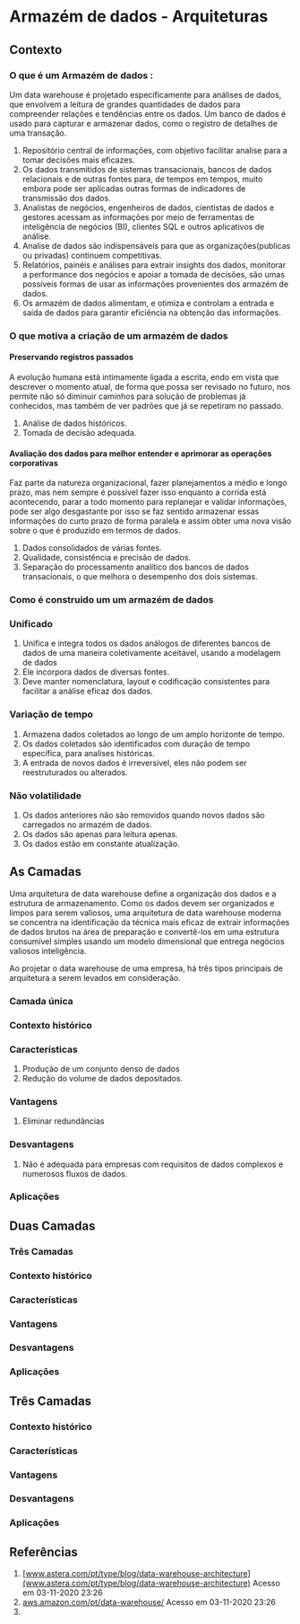 # Armazém de dados - Arquiteturas

## Contexto

### O que é um Armazém de dados :

Um data warehouse é projetado especificamente para análises de dados, que envolvem a leitura de grandes quantidades de dados para compreender relações e tendências entre os dados. Um banco de dados é usado para capturar e armazenar dados, como o registro de detalhes de uma transação.

1. Repositório central de informações, com objetivo facilitar analise para a tomar decisões mais eficazes.
2. Os dados transmitidos de sistemas transacionais, bancos de dados relacionais e de outras fontes para, de tempos em tempos, muito embora pode ser aplicadas outras formas de indicadores de transmissão dos dados.
3. Analistas de negócios, engenheiros de dados, cientistas de dados e gestores acessam as informações por meio de ferramentas de inteligência de negócios (BI), clientes SQL e outros aplicativos de análise.
4. Analise de dados são indispensáveis para que as organizações(publicas ou privadas) continuem competitivas.
5. Relatórios, painéis e análises para extrair insights dos dados, monitorar a performance dos negócios e apoiar a tomada de decisões, são umas possíveis formas de usar as informações provenientes dos armazém de dados.
6. Os armazém de dados alimentam, e otimiza e controlam a entrada e saída de dados para garantir eficiência na obtenção das informações.

### O que motiva a criação de um armazém de dados

#### Preservando registros passados

A evolução humana está intimamente ligada a escrita, endo em vista que descrever o momento atual, de forma que possa ser revisado no futuro, nos permite não só diminuir caminhos para solução de problemas já conhecidos, mas também de ver padrões que já se repetiram no passado.

1. Análise de dados históricos.
2. Tomada de decisão adequada.

#### Avaliação dos dados para melhor entender e aprimorar as operações corporativas

Faz parte da natureza organizacional, fazer planejamentos a médio e longo prazo, mas nem sempre é possível fazer isso enquanto a corrida está acontecendo, parar a todo momento para replanejar e validar informações, pode ser algo desgastante por isso se faz sentido armazenar essas informações do curto prazo de forma paralela e assim obter uma nova visão sobre o que é produzido em termos de dados.

1. Dados consolidados de várias fontes.
2. Qualidade, consistência e precisão de dados.
3. Separação do processamento analítico dos bancos de dados transacionais, o que melhora o desempenho dos dois sistemas.

### Como é construido um um armazém de dados

### Unificado

1. Unifica e integra todos os dados análogos de diferentes bancos de dados de uma maneira coletivamente aceitável, usando a modelagem de dados
2. Ele incorpora dados de diversas fontes.
3. Deve manter nomenclatura, layout e codificação consistentes para facilitar a análise eficaz dos dados.

### Variação de tempo

1. Armazena dados coletados ao longo de um amplo horizonte de tempo.
2. Os dados coletados são identificados com duração de tempo específica, para analises históricas.
3. A entrada de novos dados é irreversível, eles não podem ser reestruturados ou alterados.

### Não volatilidade

1. Os dados anteriores não são removidos quando novos dados são carregados no armazém de dados.
2. Os dados são apenas para leitura apenas.
3. Os dados estão em constante atualização.

## As Camadas

Uma arquitetura de data warehouse define a organização dos dados e a estrutura de armazenamento. Como os dados devem ser organizados e limpos para serem valiosos, uma arquitetura de data warehouse moderna se concentra na identificação da técnica mais eficaz de extrair informações de dados brutos na área de preparação e convertê-los em uma estrutura consumível simples usando um modelo dimensional que entrega negócios valiosos inteligência.

Ao projetar o data warehouse de uma empresa, há três tipos principais de arquitetura a serem levados em consideração.

### Camada única


### Contexto histórico

### Características

1. Produção de um conjunto denso de dados
2. Redução do volume de dados depositados.

### Vantagens

 1. Eliminar redundâncias

### Desvantagens

1. Não é adequada para empresas com requisitos de dados complexos e numerosos fluxos de dados.

### Aplicações

## Duas Camadas

### Três Camadas

### Contexto histórico

### Características

### Vantagens

### Desvantagens

### Aplicações

## Três Camadas

### Contexto histórico

### Características

### Vantagens

### Desvantagens

### Aplicações

## Referências

1.  [www.astera.com/pt/type/blog/data-warehouse-architecture](www.astera.com/pt/type/blog/data-warehouse-architecture) Acesso em 03-11-2020 23:26
2.  [aws.amazon.com/pt/data-warehouse/](https://aws.amazon.com/pt/data-warehouse/) Acesso em 03-11-2020 23:26
3.  